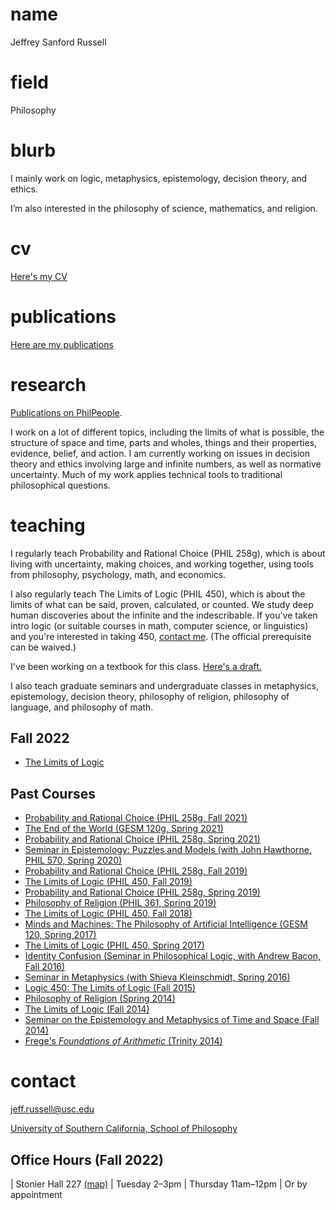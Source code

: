 # name
Jeffrey Sanford Russell

# field
Philosophy

# blurb
I mainly work on logic, metaphysics, epistemology, decision theory, and ethics.

I’m also interested in the philosophy of science, mathematics,
and religion.

# cv
[Here's my CV](cv.pdf)

# publications
[Here are my publications](https://philpeople.org/profiles/jeffrey-sanford-russell)

# research

[Publications on PhilPeople](https://philpeople.org/profiles/jeffrey-sanford-russell).

I work on a lot of different topics, including the limits of what is possible, the structure of space and time, parts and wholes, things and their properties, evidence, belief, and action. I am currently working on issues in decision theory and ethics involving large and infinite numbers, as well as normative uncertainty.
Much of my work applies technical tools to traditional philosophical questions.


# teaching

I regularly teach Probability and Rational Choice (PHIL 258g), which is about living with uncertainty, making choices, and working together, using tools from philosophy, psychology, math, and economics.

I also regularly teach The Limits of Logic (PHIL 450), which is about
the limits of what can be said, proven, calculated, or counted.
We study deep human discoveries about the infinite and the indescribable. If you've taken intro logic (or suitable courses in math, computer science, or linguistics) and you're interested in taking 450, [contact me](#contact). (The official prerequisite can be waived.)

I've been working on a textbook for this class.
[Here's a draft.](https://www.dropbox.com/s/5vj31iuo149plh5/limits.of.logic.pdf?dl=0)

I also teach graduate seminars and undergraduate classes in metaphysics, epistemology, decision theory, philosophy of religion, philosophy of language, and philosophy of math.

## Fall 2022

-   [The Limits of Logic](logic-450-2022.html)

## Past Courses

-   [Probability and Rational Choice (PHIL 258g, Fall 2021)](courses/probability-fall-2021.html)
-   [The End of the World (GESM 120g, Spring 2021)](courses/gesm-spring-2021.html)
-   [Probability and Rational Choice (PHIL 258g, Spring 2021)](courses/probability-spring-2021.html)
-   [Seminar in Epistemology: Puzzles and Models (with John Hawthorne, PHIL 570, Spring 2020)](https://docs.google.com/document/d/17bwJiTgVJxMq7vUxo6iJ00-gqKxNJHbcQ-4IvIAm5Dk/edit?usp=sharing)
-   [Probability and Rational Choice (PHIL 258g, Fall 2019)](courses/probability.2019f.syllabus.html)
-   [The Limits of Logic (PHIL 450, Fall 2019)](logic450-2019)
-   [Probability and Rational Choice (PHIL 258g, Spring 2019)](courses/probability.2019s.syllabus.pdf)
-   [Philosophy of Religion (PHIL 361, Spring 2019)](courses/religion.2019.syllabus.pdf)
-   [The Limits of Logic (PHIL 450, Fall 2018)](courses/logic.2018.syllabus.pdf)
-   [Minds and Machines: The Philosophy of Artificial Intelligence (GESM 120, Spring 2017)](courses/ai.syllabus.pdf)
-   [The Limits of Logic (PHIL 450, Spring 2017)](courses/logic.2017.syllabus.pdf)
-   [Identity Confusion (Seminar in Philosophical Logic, with Andrew Bacon, Fall 2016) ](courses/identity.2016.syllabus.pdf)
-   [Seminar in Metaphysics (with Shieva Kleinschmidt, Spring 2016)](courses/metaphysics.2016.syllabus.pdf)
-   [Logic 450: The Limits of Logic (Fall 2015)](courses/logic.2015.syllabus.pdf)
-   [Philosophy of Religion (Spring 2014)](courses/religion.2014.syllabus.pdf)
-   [The Limits of Logic (Fall 2014)](courses/logic.2014.syllabus.pdf)
-   [Seminar on the Epistemology and Metaphysics of Time and Space (Fall 2014)](courses/me.2014.syllabus.pdf)
-   [Frege's *Foundations of Arithmetic* (Trinity 2014)](courses/frege.2014.syllabus.pdf)

# contact

<jeff.russell@usc.edu>

[University of Southern California, School of Philosophy](http://dornsife.usc.edu/phil/)

## Office Hours (Fall 2022)

| Stonier Hall 227 [(map)](https://www.google.com/maps/place/Stonier+Hall,+Los+Angeles,+CA+90089/@34.0202565,-118.2890616,17z/data=!3m1!4b1!4m2!3m1!1s0x80c2c7e346f6413d:0xa8985915b5308cc3)
| Tuesday 2–3pm
| Thursday 11am–12pm
| Or by appointment



